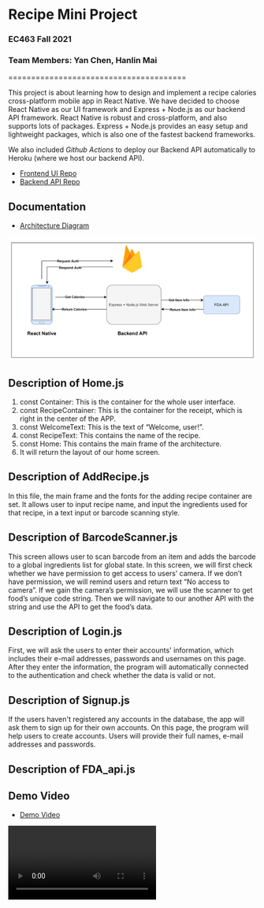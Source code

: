 # **Recipe Mini Project**

### EC463 Fall 2021
### Team Members: Yan Chen, Hanlin Mai

=======================================

This project is about learning how to design and implement a recipe calories cross-platform mobile app in React Native. We have decided to choose React Native as our UI framework and Express + Node.js as our backend API framework. React Native is robust and cross-platform, and also supports lots of packages. Express + Node.js provides an easy setup and lightweight packages, which is also one of the fastest backend frameworks.

We also included *Github Actions* to deploy our Backend API automatically to Heroku (where we host our backend API).

* [Frontend UI Repo](https://github.com/yanchen01/recipe-mini-project-ui)
* [Backend API Repo](https://github.com/yanchen01/recipe-mini-project-api)

## Documentation
* [Architecture Diagram](architecture_diagram.png)
<img src="architecture_diagram.png">

## Description of Home.js
1. const Container: This is the container for the whole user interface.
2. const RecipeContainer: This is the container for the receipt, which is right in the center of the APP.
3. const WelcomeText: This is the text of “Welcome, user!”.
4. const RecipeText: This contains the name of the recipe.
5. const Home: This contains the main frame of the architecture.
6. It will return the layout of our home screen.

## Description of AddRecipe.js
In this file, the main frame and the fonts for the adding recipe container are set. It allows user to input recipe name, and input the ingredients used for that recipe, in a text input or barcode scanning style.

## Description of BarcodeScanner.js
This screen allows user to scan barcode from an item and adds the barcode to a global ingredients list for global state. In this screen, we will first check whether we have permission to get access to users’ camera. If we don’t have permission, we will remind users and return text “No access to camera”. If we gain the camera’s permission, we will use the scanner to get food’s unique code string. Then we will navigate to our another API with the string and use the API to get the food’s data.


## Description of Login.js
First, we will ask the users to enter their accounts' information, which includes their e-mail addresses, passwords and usernames on this page. After they enter the information, the program will automatically connected to the authentication and check whether the data is valid or not.

## Description of Signup.js
If the users haven't registered any accounts in the database, the app will ask them to sign up for their own accounts. On this page, the program will help users to create accounts. Users will provide their full names, e-mail addresses and passwords.

## Description of FDA_api.js

## Demo Video
* [Demo Video](Demo_Video.mp4)
<video src="Demo_Video.mp4">
